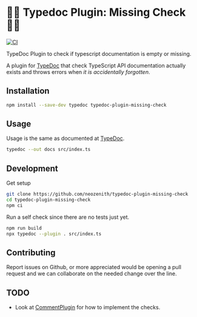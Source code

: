 # 🤷‍♀️ Typedoc Plugin: Missing Check 🤷‍♂️

[![CI](https://github.com/neozenith/typedoc-plugin-missing-check/actions/workflows/ci.yml/badge.svg)](https://github.com/neozenith/typedoc-plugin-missing-check/actions/workflows/ci.yml)

TypeDoc Plugin to check if typescript documentation is empty or missing.

A plugin for [TypeDoc](https://github.com/TypeStrong/typedoc) that check TypeScript API documentation actually exists and throws errors when _it is accidentally forgotten_.

## Installation

```bash
npm install --save-dev typedoc typedoc-plugin-missing-check
```

## Usage

Usage is the same as documented at [TypeDoc](https://typedoc.org/guides/installation/#command-line-interface).

```bash
typedoc --out docs src/index.ts
```

## Development

Get setup

```bash
git clone https://github.com/neozenith/typedoc-plugin-missing-check
cd typedoc-plugin-missing-check
npm ci
```

Run a self check since there are no tests just yet.

```bash
npm run build
npx typedoc --plugin . src/index.ts
```
## Contributing

Report issues on Github, or more appreciated would be opening a pull request and we can collaborate on the needed change over the line.

## TODO

 - Look at [CommentPlugin](https://github.com/TypeStrong/typedoc/blob/master/src/lib/converter/plugins/CommentPlugin.ts) for how to implement the checks.